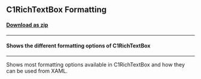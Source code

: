 ## C1RichTextBox Formatting
#### [Download as zip](https://grapecity.github.io/DownGit/#/home?url=https://github.com/GrapeCity/ComponentOne-WPF-Samples/tree/master/NET_4.5.2/C1.WPF.RichTextBox/CS/Formatting)
____
#### Shows the different formatting options of C1RichTextBox
____
Shows most formatting options available in C1RichTextBox and how
they can be used from XAML.
